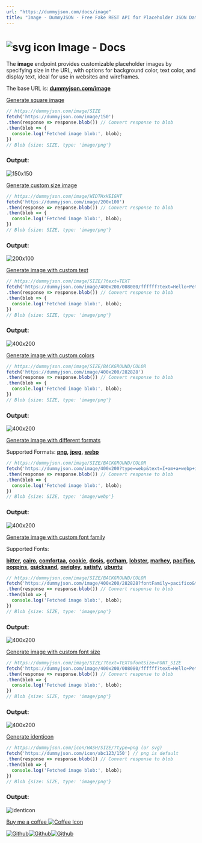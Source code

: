 ```yaml
---
url: "https://dummyjson.com/docs/image"
title: "Image - DummyJSON - Free Fake REST API for Placeholder JSON Data"
---
```


# ![svg icon](https://dummyjson.com/public/img/icons/image.svg) Image - Docs

The **image** endpoint provides customizable placeholder images by specifying size in the URL, with options for background color, text color, and display text, ideal for use in websites and wireframes.


The base URL is: **[dummyjson.com/image](https://dummyjson.com/image)**

[Generate square image](https://dummyjson.com/docs/image#image-square)

```js
// https://dummyjson.com/image/SIZE
fetch('https://dummyjson.com/image/150')
.then(response => response.blob()) // Convert response to blob
.then(blob => {
  console.log('Fetched image blob:', blob);
})
// Blob {size: SIZE, type: 'image/png'}

```

### Output:

![150x150](https://dummyjson.com/image/150)

[Generate custom size image](https://dummyjson.com/docs/image#image-custom-size)

```js
// https://dummyjson.com/image/WIDTHxHEIGHT
fetch('https://dummyjson.com/image/200x100')
.then(response => response.blob()) // Convert response to blob
.then(blob => {
  console.log('Fetched image blob:', blob);
})
// Blob {size: SIZE, type: 'image/png'}

```

### Output:

![200x100](https://dummyjson.com/image/200x100)

[Generate image with custom text](https://dummyjson.com/docs/image#image-custom-text)

```js
// https://dummyjson.com/image/SIZE/?text=TEXT
fetch('https://dummyjson.com/image/400x200/008080/ffffff?text=Hello+Peter')
.then(response => response.blob()) // Convert response to blob
.then(blob => {
  console.log('Fetched image blob:', blob);
})
// Blob {size: SIZE, type: 'image/png'}

```

### Output:

![400x200](https://dummyjson.com/image/400x200/008080/ffffff?text=Hello+Peter)

[Generate image with custom colors](https://dummyjson.com/docs/image#image-custom-color)

```js
// https://dummyjson.com/image/SIZE/BACKGROUND/COLOR
fetch('https://dummyjson.com/image/400x200/282828')
.then(response => response.blob()) // Convert response to blob
.then(blob => {
  console.log('Fetched image blob:', blob);
})
// Blob {size: SIZE, type: 'image/png'}

```

### Output:

![400x200](https://dummyjson.com/image/400x200/282828)

[Generate image with different formats](https://dummyjson.com/docs/image#image-format)

Supported Formats:
**[png](https://dummyjson.com/image/400x200?type=png),**
**[jpeg](https://dummyjson.com/image/400x200?type=jpg),**
**[webp](https://dummyjson.com/image/400x200?type=webp)**

```js
// https://dummyjson.com/image/SIZE/BACKGROUND/COLOR
fetch('https://dummyjson.com/image/400x200?type=webp&text=I+am+a+webp+image')
.then(response => response.blob()) // Convert response to blob
.then(blob => {
  console.log('Fetched image blob:', blob);
})
// Blob {size: SIZE, type: 'image/webp'}

```

### Output:

![400x200](https://dummyjson.com/image/400x200?type=webp&text=I+am+a+webp+image)

[Generate image with custom font family](https://dummyjson.com/docs/image#image-font-family)

Supported Fonts:


**[bitter](https://dummyjson.com/image/250?text=Hello+Peter!&fontFamily=bitter),**
**[cairo](https://dummyjson.com/image/250?text=Hello+Peter!&fontFamily=cairo),**
**[comfortaa](https://dummyjson.com/image/250?text=Hello+Peter!&fontFamily=comfortaa),**
**[cookie](https://dummyjson.com/image/250?text=Hello+Peter!&fontFamily=cookie),**
**[dosis](https://dummyjson.com/image/250?text=Hello+Peter!&fontFamily=dosis),**
**[gotham](https://dummyjson.com/image/250?text=Hello+Peter!&fontFamily=gotham),**
**[lobster](https://dummyjson.com/image/250?text=Hello+Peter!&fontFamily=lobster),**
**[marhey](https://dummyjson.com/image/250?text=Hello+Peter!&fontFamily=marhey),**
**[pacifico](https://dummyjson.com/image/250?text=Hello+Peter!&fontFamily=pacifico),**
**[poppins](https://dummyjson.com/image/250?text=Hello+Peter!&fontFamily=poppins),**
**[quicksand](https://dummyjson.com/image/250?text=Hello+Peter!&fontFamily=quicksand),**
**[qwigley](https://dummyjson.com/image/250?text=Hello+Peter!&fontFamily=qwigley),**
**[satisfy](https://dummyjson.com/image/250?text=Hello+Peter!&fontFamily=satisfy),**
**[ubuntu](https://dummyjson.com/image/250?text=Hello+Peter!&fontFamily=ubuntu)**

```js
// https://dummyjson.com/image/SIZE/BACKGROUND/COLOR
fetch('https://dummyjson.com/image/400x200/282828?fontFamily=pacifico&text=I+am+a+pacifico+font')
.then(response => response.blob()) // Convert response to blob
.then(blob => {
  console.log('Fetched image blob:', blob);
})
// Blob {size: SIZE, type: 'image/png'}

```

### Output:

![400x200](https://dummyjson.com/image/400x200/282828?fontFamily=pacifico&text=I+am+a+pacifico+font)

[Generate image with custom font size](https://dummyjson.com/docs/image#image-font-size)

```js
// https://dummyjson.com/image/SIZE/?text=TEXT&fontSize=FONT_SIZE
fetch('https://dummyjson.com/image/400x200/008080/ffffff?text=Hello+Peter!&fontSize=16')
.then(response => response.blob()) // Convert response to blob
.then(blob => {
  console.log('Fetched image blob:', blob);
})
// Blob {size: SIZE, type: 'image/png'}

```

### Output:

![400x200](https://dummyjson.com/image/400x200/008080/ffffff?text=Hello+Peter!&fontSize=16)

[Generate identicon](https://dummyjson.com/docs/image#image-identicon)

```js
// https://dummyjson.com/icon/HASH/SIZE/?type=png (or svg)
fetch('https://dummyjson.com/icon/abc123/150') // png is default
.then(response => response.blob()) // Convert response to blob
.then(blob => {
  console.log('Fetched image blob:', blob);
})
// Blob {size: SIZE, type: 'image/png'}

```

### Output:

![identicon](https://dummyjson.com/icon/abc123/150)

[Buy me a coffee ![Coffee Icon](https://dummyjson.com/public/img/icons/coffee.svg)](https://buymeacoffee.com/muhammadovi)

[![Github](https://dummyjson.com/public/img/icons/github.svg)](https://github.com/Ovi/DummyJSON)[![Github](https://dummyjson.com/public/img/icons/twitter_x.svg)](https://x.com/DummyJSON)[![Github](https://dummyjson.com/public/img/icons/linkedin.svg)](https://linkedin.com/company/DummyJSON)